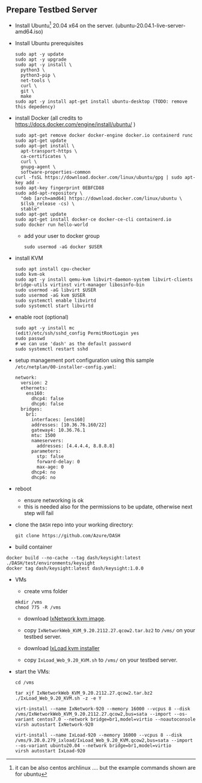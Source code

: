 ## Prepare Testbed Server

- Install Ubuntu[^1] 20.04 x64 on the server. (ubuntu-20.04.1-live-server-amd64.iso)
- Install Ubuntu prerequisites
    ```
    sudo apt -y update
    sudo apt -y upgrade
    sudo apt -y install \
      python3 \
      python3-pip \
      net-tools \
      curl \
      git \
      make
    sudo apt -y install apt-get install ubuntu-desktop (TODO: remove this depedency)
    ```
- install Docker (all credits to https://docs.docker.com/engine/install/ubuntu/ )
    ```
    sudo apt-get remove docker docker-engine docker.io containerd runc
    sudo apt-get update
    sudo apt-get install \
      apt-transport-https \
      ca-certificates \
      curl \
      gnupg-agent \
      software-properties-common
    curl -fsSL https://download.docker.com/linux/ubuntu/gpg | sudo apt-key add -
    sudo apt-key fingerprint 0EBFCD88
    sudo add-apt-repository \
      "deb [arch=amd64] https://download.docker.com/linux/ubuntu \
      $(lsb_release -cs) \
      stable"
    sudo apt-get update
    sudo apt-get install docker-ce docker-ce-cli containerd.io
    sudo docker run hello-world
    ```
    - add your user to docker group
        ```
        sudo usermod -aG docker $USER
        ```
 - install KVM
    ```
    sudo apt install cpu-checker
    sudo kvm-ok
    sudo apt -y install qemu-kvm libvirt-daemon-system libvirt-clients bridge-utils virtinst virt-manager libosinfo-bin
    sudo usermod -aG libvirt $USER
    sudo usermod -aG kvm $USER
    sudo systemctl enable libvirtd
    sudo systemctl start libvirtd
    ```
 
 - enable root (optional)
    ```
    sudo apt -y install mc
    (edit)/etc/ssh/sshd_config PermitRootLogin yes
    sudo passwd
    # we can use 'dash' as the default password
    sudo systemctl restart sshd
    ```
- setup management port configuration using this sample `/etc/netplan/00-installer-config.yaml`:
    ```
    network:
      version: 2
      ethernets:
        ens160:
          dhcp4: false
          dhcp6: false
      bridges:
        br1:
          interfaces: [ens160]
          addresses: [10.36.76.160/22]
          gateway4: 10.36.76.1
          mtu: 1500
          nameservers:
            addresses: [4.4.4.4, 8.8.8.8]
          parameters:
            stp: false
            forward-delay: 0
            max-age: 0
          dhcp4: no
          dhcp6: no
    ```
- reboot
    - ensure networking is ok
    - this is needed also for the permissions to be update, otherwise next step will fail

- clone the `DASH` repo into your working directory:
    ```
    git clone https://github.com/Azure/DASH
    ```

- build container
```
docker build --no-cache --tag dash/keysight:latest ./DASH/test/environments/keysight
docker tag dash/keysight:latest dash/keysight:1.0.0
```

- VMs
    - create vms folder 
    ```
    mkdir /vms
    chmod 775 -R /vms
    ```
    - download [IxNetwork kvm image](https://downloads.ixiacom.com/support/downloads_and_updates/eb/HF001150/IxNetworkWeb_KVM_9.20.2114.1.qcow2.tar.bz2).
    - copy `IxNetworkWeb_KVM_9.20.2112.27.qcow2.tar.bz2` to `/vms/` on your testbed server.


    - download [IxLoad kvm installer](https://downloads.ixiacom.com/support/downloads_and_updates/public/ixload/9.20/IxLoad_Web_9.20_KVM.sh)
    - copy `IxLoad_Web_9.20_KVM.sh` to `/vms/` on your testbed server.

    
- start the VMs:
    ```
    cd /vms
    
    tar xjf IxNetworkWeb_KVM_9.20.2112.27.qcow2.tar.bz2
    ./IxLoad_Web_9.20_KVM.sh -z -e Y
    
    virt-install --name IxNetwork-920 --memory 16000 --vcpus 8 --disk /vms/IxNetworkWeb_KVM_9.20.2112.27.qcow2,bus=sata --import --os-variant centos7.0 --network bridge=br1,model=virtio --noautoconsole
    virsh autostart IxNetwork-920
    
    virt-install --name IxLoad-920 --memory 16000 --vcpus 8 --disk /vms/9.20.0.279_ixload/IxLoad_Web_9.20_KVM.qcow2,bus=sata --import --os-variant ubuntu20.04 --network bridge=br1,model=virtio
    virsh autostart IxLoad-920
    ```

[^1]: it can be also centos archlinux .... but the example commands shown are for ubuntu
